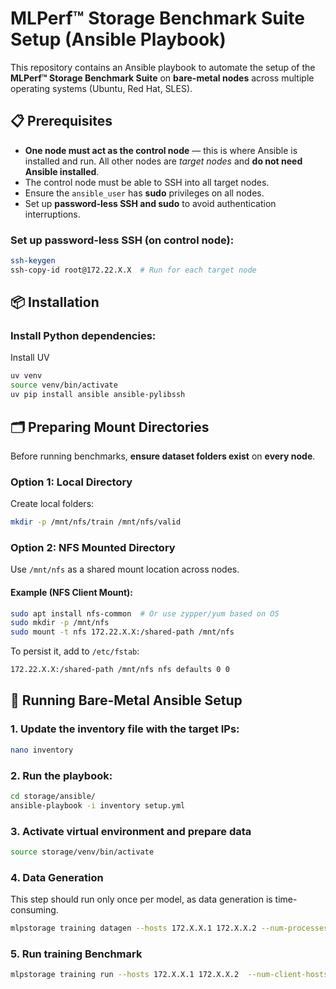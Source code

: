 # MLPerf™ Storage Benchmark Suite Setup (Ansible Playbook)

This repository contains an Ansible playbook to automate the setup of the **MLPerf™ Storage Benchmark Suite** on **bare-metal nodes** across multiple operating systems (Ubuntu, Red Hat, SLES).

## 📋 Prerequisites

- **One node must act as the control node** — this is where Ansible is installed and run.
  All other nodes are *target nodes* and **do not need Ansible installed**.
- The control node must be able to SSH into all target nodes.
- Ensure the `ansible_user` has **sudo** privileges on all nodes.
- Set up **password-less SSH and sudo** to avoid authentication interruptions.
  
### Set up password-less SSH (on control node):

```bash
ssh-keygen
ssh-copy-id root@172.22.X.X  # Run for each target node
```

## 📦 Installation

### Install Python dependencies:

Install UV

```bash
uv venv 
source venv/bin/activate
uv pip install ansible ansible-pylibssh
```

## 🗂️ Preparing Mount Directories

Before running benchmarks, **ensure dataset folders exist** on **every node**.

### Option 1: Local Directory

Create local folders:

```bash
mkdir -p /mnt/nfs/train /mnt/nfs/valid
```

### Option 2: NFS Mounted Directory

Use `/mnt/nfs` as a shared mount location across nodes.

#### Example (NFS Client Mount):

```bash
sudo apt install nfs-common  # Or use zypper/yum based on OS
sudo mkdir -p /mnt/nfs
sudo mount -t nfs 172.22.X.X:/shared-path /mnt/nfs
```

To persist it, add to `/etc/fstab`:

```bash
172.22.X.X:/shared-path /mnt/nfs nfs defaults 0 0
```

## 🚀 Running Bare-Metal Ansible Setup

### 1. Update the inventory file with the target IPs:

```bash
nano inventory
```

### 2. Run the playbook:

```bash
cd storage/ansible/
ansible-playbook -i inventory setup.yml
```

### 3. Activate virtual environment and prepare data

```bash
source storage/venv/bin/activate
```

### 4. Data Generation

This step should run only once per model, as data generation is time-consuming.

```bash
mlpstorage training datagen --hosts 172.X.X.1 172.X.X.2 --num-processes 8 --model cosmoflow --data-dir /mnt/nfs/data --results-dir /mnt/nfs/result --param dataset.num_files_train=100
```

### 5. Run training Benchmark

```bash
mlpstorage training run --hosts 172.X.X.1 172.X.X.2  --num-client-hosts 2 --client-host-memory-in-gb 64 --num-accelerators 8 --accelerator-type h100 --model cosmoflow --data-dir /mnt/nfs/data --results-dir /mnt/nfs/result --param dataset.num_files_train=100
```